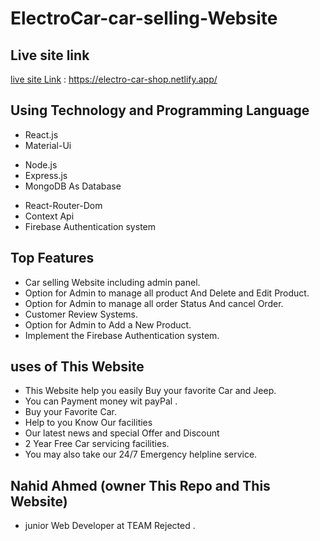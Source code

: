 # ElectroCar-car-selling-Website

## Live site link

[live site Link](https://electro-car-shop.netlify.app/) : https://electro-car-shop.netlify.app/

## Using Technology and Programming Language

- React.js
- Material-Ui

* Node.js
* Express.js
* MongoDB As Database

- React-Router-Dom
- Context Api
- Firebase Authentication system

## Top Features

- Car selling Website including admin panel.
- Option for Admin to manage all product And Delete and Edit Product.
- Option for Admin to manage all order Status And cancel Order.
- Customer Review Systems.
- Option for Admin to Add a New Product.
- Implement the Firebase Authentication system.

## uses of This Website

- This Website help you easily Buy your favorite Car and Jeep.
- You can Payment money wit payPal .
- Buy your Favorite Car.
- Help to you Know Our facilities
- Our latest news and special Offer and Discount
- 2 Year Free Car servicing facilities.
- You may also take our 24/7 Emergency helpline service.

## Nahid Ahmed (owner This Repo and This Website)

- junior Web Developer at TEAM Rejected .
